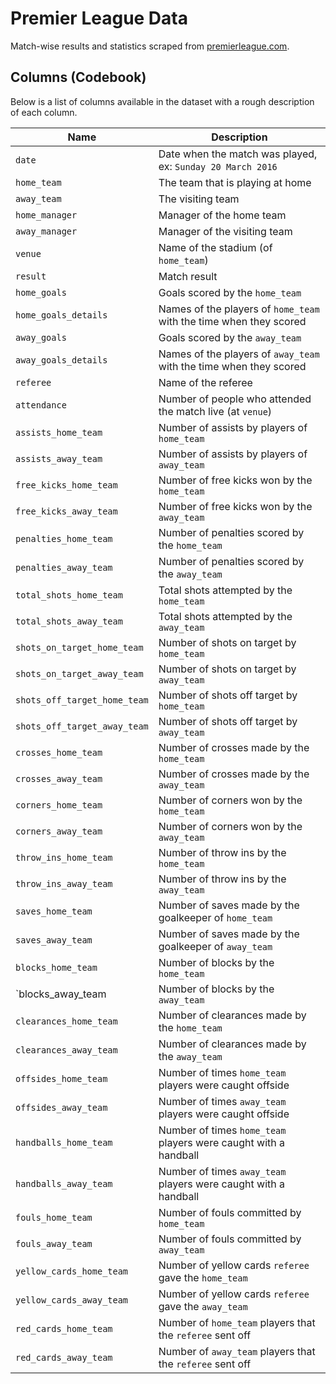 # Premier League Data

Match-wise results and statistics scraped from [premierleague.com](http://www.premierleague.com/en-gb/matchday/results.html).

## Columns (Codebook)

Below is a list of columns available in the dataset with a rough description of each column.

| Name | Description |
| ---- | ----------- |
| `date` | Date when the match was played, ex: `Sunday 20 March 2016` |
| `home_team` | The team that is playing at home |
| `away_team` | The visiting team |
| `home_manager` | Manager of the home team |
| `away_manager` | Manager of the visiting team |
| `venue` | Name of the stadium (of `home_team`) |
| `result` | Match result |
| `home_goals` | Goals scored by the `home_team` |
| `home_goals_details` | Names of the players of `home_team` with the time when they scored |
| `away_goals` | Goals scored by the `away_team` |
| `away_goals_details` | Names of the players of `away_team` with the time when they scored |
| `referee` | Name of the referee |
| `attendance` | Number of people who attended the match live (at `venue`) |
| `assists_home_team` | Number of assists by players of `home_team` |
| `assists_away_team` | Number of assists by players of `away_team` |
| `free_kicks_home_team` | Number of free kicks won by the `home_team` |
| `free_kicks_away_team` | Number of free kicks won by the `away_team` |
| `penalties_home_team` | Number of penalties scored by the `home_team` |
| `penalties_away_team` | Number of penalties scored by the `away_team` |
| `total_shots_home_team` | Total shots attempted by the `home_team` |
| `total_shots_away_team` | Total shots attempted by the `away_team` |
| `shots_on_target_home_team` | Number of shots on target by `home_team` |
| `shots_on_target_away_team` | Number of shots on target by `away_team` |
| `shots_off_target_home_team` | Number of shots off target by `home_team` |
| `shots_off_target_away_team` | Number of shots off target by `away_team` |
| `crosses_home_team` | Number of crosses made by the `home_team` |
| `crosses_away_team` | Number of crosses made by the `away_team` |
| `corners_home_team` | Number of corners won by the `home_team` |
| `corners_away_team` | Number of corners won by the `away_team` |
| `throw_ins_home_team` | Number of throw ins by the `home_team` |
| `throw_ins_away_team` | Number of throw ins by the `away_team` |
| `saves_home_team` | Number of saves made by the goalkeeper of `home_team` |
| `saves_away_team` | Number of saves made by the goalkeeper of `away_team` |
| `blocks_home_team` | Number of blocks by the `home_team` |
| `blocks_away_team | Number of blocks by the `away_team` |
| `clearances_home_team` | Number of clearances made by the `home_team` |
| `clearances_away_team` | Number of clearances made by the `away_team` |
| `offsides_home_team` | Number of times `home_team` players were caught offside |
| `offsides_away_team` | Number of times `away_team` players were caught offside |
| `handballs_home_team` | Number of times `home_team` players were caught with a handball |
| `handballs_away_team` | Number of times `away_team` players were caught with a handball |
| `fouls_home_team` | Number of fouls committed by `home_team` |
| `fouls_away_team` | Number of fouls committed by `away_team` |
| `yellow_cards_home_team` | Number of yellow cards `referee` gave the `home_team` |
| `yellow_cards_away_team` | Number of yellow cards `referee` gave the `away_team` |
| `red_cards_home_team` | Number of `home_team` players that the `referee` sent off |
| `red_cards_away_team` | Number of `away_team` players that the `referee` sent off |

